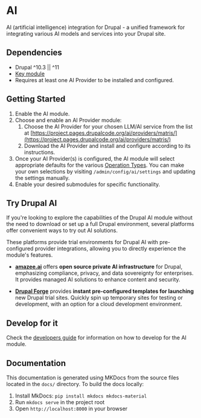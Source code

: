 # AI

AI (artificial intelligence) integration for Drupal - a unified framework for
integrating various AI models and services into your Drupal site.

## Dependencies

- Drupal ^10.3 || ^11
- [Key module](https://www.drupal.org/project/key)
- Requires at least one AI Provider to be installed and configured.

## Getting Started

1. Enable the AI module.
2. Choose and enable an AI Provider module:
   1. Choose the AI Provider for your chosen LLM/AI service from the list at [https://project.pages.drupalcode.org/ai/providers/matris/](https://project.pages.drupalcode.org/ai/providers/matris/)
   2. Download the AI Provider and install and configure according to its
      instructions.
3. Once your AI Provider(s) is configured, the AI module will select appropriate
   defaults for the various [Operation Types](https://project.pages.drupalcode.org/ai/developers/base_calls/#the-operation-types-and-how-to-use-them).
   You can make your own selections by visiting `/admin/config/ai/settings` and
   updating the settings manually.
4. Enable your desired submodules for specific functionality.

## Try Drupal AI

If you're looking to explore the capabilities of the Drupal AI module without the need to download or set up a full Drupal environment, several platforms offer convenient ways to try out AI solutions.

These platforms provide trial environments for Drupal AI with pre-configured provider integrations, allowing you to directly experience the module's features.

- **[amazee.ai](https://amazee.ai)** offers **open source private AI infrastructure** for Drupal, emphasizing compliance, privacy, and data sovereignty for enterprises. It provides managed AI solutions to enhance content and security.

- **[Drupal Forge](https://drupalforge.org)** provides **instant pre-configured templates for launching** new Drupal trial sites. Quickly spin up temporary sites for testing or development, with an option for a cloud development environment.

## Develop for it

Check the [developers guide](developers/developer_information.md) for
information on how to develop for the AI module.

## Documentation

This documentation is generated using MKDocs from the source files located in
the `docs/` directory. To build the docs locally:

1. Install MkDocs: `pip install mkdocs mkdocs-material`
2. Run `mkdocs serve` in the project root
3. Open `http://localhost:8000` in your browser
